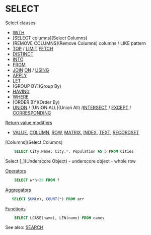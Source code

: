 # SELECT

Select clauses:

* [WITH](With)
* [SELECT columns](Select Columns)
* [REMOVE COLUMNS](Remove Columns) columns / LIKE pattern
* [TOP](Top) / [LIMIT](Limit) [FETCH](Fetch)
* [DISTINCT](Distinct)
* [INTO](Into)
* [FROM](From)
* [JOIN](Join) [ON](On) / [USING](Using)
* [APPLY](Apply)
* [LET](Let)
* [GROUP BY](Group By)
* [HAVING](Having)
* [WHERE](Where)
* [ORDER BY](Order By)
* [UNION](Union) / [UNION ALL](Union All) /[INTERSECT](Intersect) / [EXCEPT](Except) / [CORRESPONDING](Corresponding)

[Return value modifiers](Modifiers)
* [VALUE](Value), [COLUMN](Column), [ROW](Row), [MATRIX](Matrix), [INDEX](Index), [TEXT](Text), [RECORDSET](Recordset)

[Columns](Select Columns)
```sql
    SELECT City.Name, City.*, Population AS p FROM Cities
```

Select [_](Underscore Object) - underscore object - whole row

[Operators](Operators)
```sql
    SELECT w*h+20 FROM ?
```

[Aggregators](Aggregators)
```sql
   SELECT SUM(x), COUNT(*) FROM arr
```
[Functions](Functions)
```sql
    SELECT LCASE(name), LEN(name) FROM names
```

See also: [SEARCH](Search)